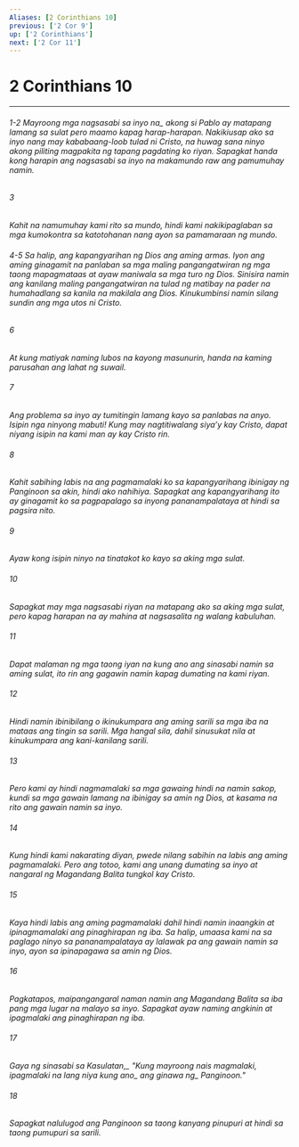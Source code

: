 ```yaml
---
Aliases: [2 Corinthians 10]
previous: ['2 Cor 9']
up: ['2 Corinthians']
next: ['2 Cor 11']
---
```

# 2 Corinthians 10

***
###### 1-2 <i class="trans-change">Mayroong mga nagsasabi sa inyo na_ akong si Pablo ay matapang lamang sa sulat pero maamo kapag harap-harapan. Nakikiusap ako sa inyo nang may kababaang-loob tulad ni Cristo, na huwag sana ninyo akong piliting magpakita ng tapang pagdating ko riyan. Sapagkat handa kong harapin ang nagsasabi sa inyo na makamundo raw ang pamumuhay namin. 





















###### 3 










Kahit na namumuhay kami rito sa mundo, hindi kami nakikipaglaban sa mga kumokontra sa katotohanan nang ayon sa pamamaraan ng mundo.

###### 4-5 Sa halip, ang kapangyarihan ng Dios ang aming armas. Iyon ang aming ginagamit na panlaban sa mga maling pangangatwiran ng mga taong mapagmataas at ayaw maniwala sa mga turo ng Dios. Sinisira namin ang kanilang maling pangangatwiran na tulad ng matibay na pader na humahadlang sa kanila na makilala ang Dios. Kinukumbinsi namin silang sundin ang mga utos ni Cristo. 





















###### 6 










At kung matiyak naming lubos na kayong masunurin, handa na kaming parusahan ang lahat ng suwail. 





















###### 7 










Ang problema sa inyo ay tumitingin lamang kayo sa panlabas na anyo. Isipin nga ninyong mabuti! Kung may nagtitiwalang siyaʼy kay Cristo, dapat niyang isipin na kami man ay kay Cristo rin. 





















###### 8 










Kahit sabihing labis na ang pagmamalaki ko sa kapangyarihang ibinigay ng Panginoon sa akin, hindi ako nahihiya. Sapagkat ang kapangyarihang ito ay ginagamit ko sa pagpapalago sa inyong pananampalataya at hindi sa pagsira nito. 





















###### 9 










Ayaw kong isipin ninyo na tinatakot ko kayo sa aking mga sulat. 





















###### 10 










Sapagkat may mga nagsasabi riyan na matapang ako sa aking mga sulat, pero kapag harapan na ay mahina at nagsasalita ng walang kabuluhan. 





















###### 11 










Dapat malaman ng mga taong iyan na kung ano ang sinasabi namin sa aming sulat, ito rin ang gagawin namin kapag dumating na kami riyan. 





















###### 12 










Hindi namin ibinibilang o ikinukumpara ang aming sarili sa mga iba na mataas ang tingin sa sarili. Mga hangal sila, dahil sinusukat nila at kinukumpara ang kani-kanilang sarili. 





















###### 13 










Pero kami ay hindi nagmamalaki sa mga gawaing hindi na namin sakop, kundi sa mga gawain lamang na ibinigay sa amin ng Dios, at kasama na rito ang gawain namin sa inyo. 





















###### 14 










Kung hindi kami nakarating diyan, pwede nilang sabihin na labis ang aming pagmamalaki. Pero ang totoo, kami ang unang dumating sa inyo at nangaral ng Magandang Balita tungkol kay Cristo. 





















###### 15 










Kaya hindi labis ang aming pagmamalaki dahil hindi namin inaangkin at ipinagmamalaki ang pinaghirapan ng iba. Sa halip, umaasa kami na sa paglago ninyo sa pananampalataya ay lalawak pa ang gawain namin sa inyo, ayon sa ipinapagawa sa amin ng Dios. 





















###### 16 










Pagkatapos, maipangangaral naman namin ang Magandang Balita sa iba pang mga lugar na malayo sa inyo. Sapagkat ayaw naming angkinin at ipagmalaki ang pinaghirapan ng iba. 





















###### 17 










<i class="trans-change">Gaya ng sinasabi sa Kasulatan,_ "Kung mayroong nais magmalaki, ipagmalaki na lang niya <i class="trans-change">kung ano_ ang <i class="trans-change">ginawa ng_ Panginoon." 





















###### 18 










Sapagkat nalulugod ang Panginoon sa taong kanyang pinupuri at hindi sa taong pumupuri sa sarili.
